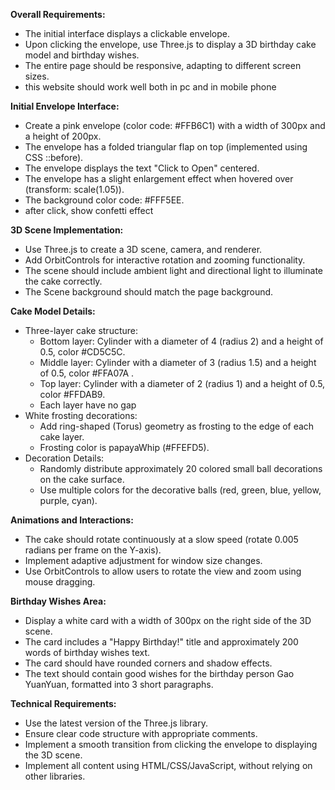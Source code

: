 
**Overall Requirements:**

* The initial interface displays a clickable envelope.
* Upon clicking the envelope, use Three.js to display a 3D birthday cake model and birthday wishes.
* The entire page should be responsive, adapting to different screen sizes.
* this website should work well both in pc and in mobile phone

**Initial Envelope Interface:**

* Create a pink envelope (color code: #FFB6C1) with a width of 300px and a height of 200px.
* The envelope has a folded triangular flap on top (implemented using CSS ::before).
* The envelope displays the text "Click to Open" centered.
* The envelope has a slight enlargement effect when hovered over (transform: scale(1.05)).
* The background color code: #FFF5EE.
* after click, show confetti effect

**3D Scene Implementation:**

* Use Three.js to create a 3D scene, camera, and renderer.
* Add OrbitControls for interactive rotation and zooming functionality.
* The scene should include ambient light and directional light to illuminate the cake correctly.
* The Scene background should match the page background.

**Cake Model Details:**

* Three-layer cake structure:
    * Bottom layer: Cylinder with a diameter of 4 (radius 2) and a height of 0.5, color #CD5C5C.
    * Middle layer: Cylinder with a diameter of 3 (radius 1.5) and a height of 0.5, color #FFA07A	.
    * Top layer: Cylinder with a diameter of 2 (radius 1) and a height of 0.5, color #FFDAB9.
    * Each layer have no gap
* White frosting decorations:
    * Add ring-shaped (Torus) geometry as frosting to the edge of each cake layer.
    * Frosting color is papayaWhip (#FFEFD5).
* Decoration Details:
    * Randomly distribute approximately 20 colored small ball decorations on the cake surface.
    * Use multiple colors for the decorative balls (red, green, blue, yellow, purple, cyan).

**Animations and Interactions:**

* The cake should rotate continuously at a slow speed (rotate 0.005 radians per frame on the Y-axis).
* Implement adaptive adjustment for window size changes.
* Use OrbitControls to allow users to rotate the view and zoom using mouse dragging.

**Birthday Wishes Area:**

* Display a white card with a width of 300px on the right side of the 3D scene.
* The card includes a "Happy Birthday!" title and approximately 200 words of birthday wishes text.
* The card should have rounded corners and shadow effects.
* The text should contain good wishes for the birthday person Gao YuanYuan, formatted into 3 short paragraphs.

**Technical Requirements:**

* Use the latest version of the Three.js library.
* Ensure clear code structure with appropriate comments.
* Implement a smooth transition from clicking the envelope to displaying the 3D scene.
* Implement all content using HTML/CSS/JavaScript, without relying on other libraries.
